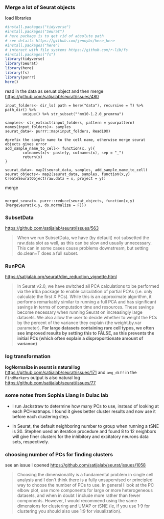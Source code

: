 

### Merge a lot of Seurat objects

load libraries 

```r
#install.packages("tidyverse")
#install.packages("Seurat")
# here package is to get rid of absolute path
# see details https://github.com/jennybc/here_here
#install.packages("here")
# interact with file systems https://github.com/r-lib/fs
#install.packages("fs")
library(tidyverse)
library(Seurat)
library(here)
library(fs)
library(purrr)
here()
```

read in the data as seruat object
and then merge https://github.com/satijalab/seurat/issues/480

```{r}
input_folders<- dir_ls( path = here("data"), recursive = T) %>% path_dir() %>%
        unique() %>% str_subset(""mm10-1.2.0_premrna")

samples<- str_extract(input_folders, pattern = yourpattern)
names(input_folders)<- samples
seurat_data<- purrr::map(input_folders, Read10X)

#prefix the sample name to the cell name, otherwise merge seurat objects gives error
add_sample_name_to_cell<- function(x, y){
        colnames(x)<- paste(y, colnames(x), sep = "_")
        return(x)
}

seurat_data<- map2(seurat_data, samples, add_sample_name_to_cell)
seurat_objects<- map2(seurat_data, samples, function(x,y) CreateSeuratObject(raw.data = x, project = y))
```

merge

```{r}

merged_seurat<- purrr::reduce(seurat_objects, function(x,y) {MergeSeurat(x,y, do.normalize = F)})
```

### SubsetData

https://github.com/satijalab/seurat/issues/563


>When we run SubsetData, we have (by default) not subsetted the raw.data slot as well, as this can be slow and 
usually unnecessary. This can in some cases cause problems downstream, but setting do.clean=T does a full subset.


### RunPCA

https://satijalab.org/seurat/dim_reduction_vignette.html


>In Seurat v2.0, we have switched all PCA calculations to be performed via the irlba package to enable calculation of partial PCAs (i.e. only calculate the first X PCs). While this is an approximate algorithm, it performs remarkably similar to running a full PCA and has significant savings in terms of computation time and resources. These savings become necessary when running Seurat on increasingly large datasets. We also allow the user to decide whether to weight the PCs by the percent of the variance they explain (the weight.by.var parameter). **For large datasets containing rare cell types, we often see improved results by setting this to FALSE, as this prevents the initial PCs (which often explain a disproportionate amount of variance)** 

### log transformation

**logNormalize in seurat is natural log** https://github.com/satijalab/seurat/issues/171 and `avg_diff` in the `FindMarkers` output is also natural log https://github.com/satijalab/seurat/issues/77


### some notes from Sophia Liang in Dulac lab


* I run Jackstraw to determine how many PCs to use, instead of looking at each PCHeatmaps. I found it gives better cluster results and now use it before each clustering step.

*  In Seurat, the default neighboring number to group when running a tSNE is 30. Stephen used an iteration procedure and found 8 to 12 neighbors will give finer clusters for the inhibitory and excitatory neurons data sets, respectively. 

### choosing number of PCs for finding clusters

see an issue I opened https://github.com/satijalab/seurat/issues/1058

>Choosing the dimensionality is a fundamental problem in single cell analysis and I don't think there is a fully unsupervised or principled way to choose the number of PCs to use. In general I look at the PC elbow plot, use more components for large or more heterogeneous datasets, and when in doubt I include more rather than fewer components. However, I would recommend using the same dimensions for clustering and UMAP or tSNE (ie, if you use 1:9 for clustering you should also use 1:9 for visualization).

